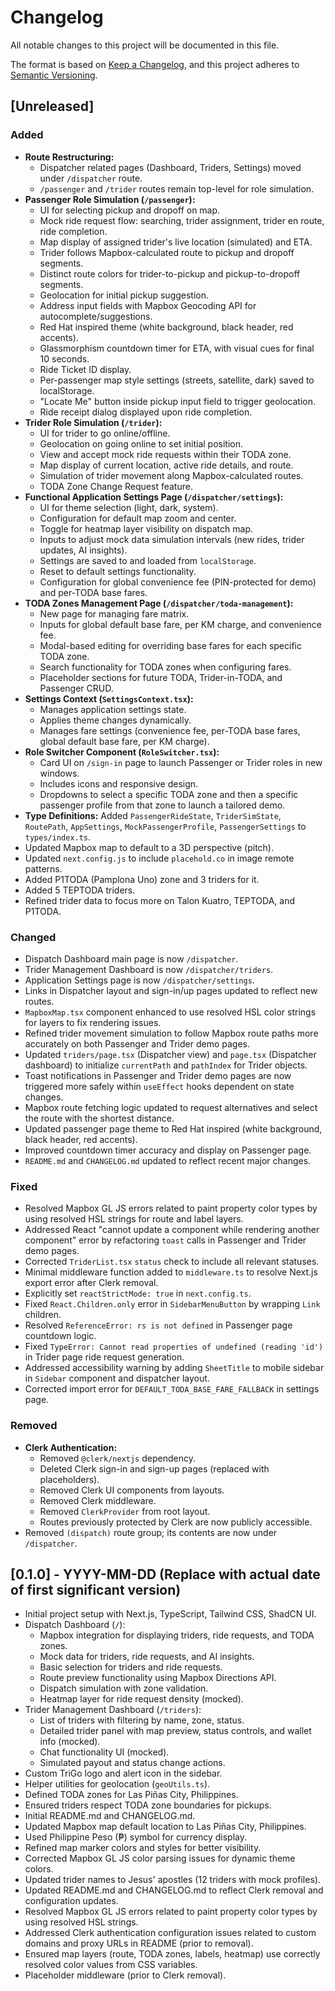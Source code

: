 
# Changelog

All notable changes to this project will be documented in this file.

The format is based on [Keep a Changelog](https://keepachangelog.com/en/1.0.0/),
and this project adheres to [Semantic Versioning](https://semver.org/spec/v2.0.0.html).

## [Unreleased]

### Added
- **Route Restructuring:**
    - Dispatcher related pages (Dashboard, Triders, Settings) moved under `/dispatcher` route.
    - `/passenger` and `/trider` routes remain top-level for role simulation.
- **Passenger Role Simulation (`/passenger`):**
    - UI for selecting pickup and dropoff on map.
    - Mock ride request flow: searching, trider assignment, trider en route, ride completion.
    - Map display of assigned trider's live location (simulated) and ETA.
    - Trider follows Mapbox-calculated route to pickup and dropoff segments.
    - Distinct route colors for trider-to-pickup and pickup-to-dropoff segments.
    - Geolocation for initial pickup suggestion.
    - Address input fields with Mapbox Geocoding API for autocomplete/suggestions.
    - Red Hat inspired theme (white background, black header, red accents).
    - Glassmorphism countdown timer for ETA, with visual cues for final 10 seconds.
    - Ride Ticket ID display.
    - Per-passenger map style settings (streets, satellite, dark) saved to localStorage.
    - "Locate Me" button inside pickup input field to trigger geolocation.
    - Ride receipt dialog displayed upon ride completion.
- **Trider Role Simulation (`/trider`):**
    - UI for trider to go online/offline.
    - Geolocation on going online to set initial position.
    - View and accept mock ride requests within their TODA zone.
    - Map display of current location, active ride details, and route.
    - Simulation of trider movement along Mapbox-calculated routes.
    - TODA Zone Change Request feature.
- **Functional Application Settings Page (`/dispatcher/settings`):**
    - UI for theme selection (light, dark, system).
    - Configuration for default map zoom and center.
    - Toggle for heatmap layer visibility on dispatch map.
    - Inputs to adjust mock data simulation intervals (new rides, trider updates, AI insights).
    - Settings are saved to and loaded from `localStorage`.
    - Reset to default settings functionality.
    - Configuration for global convenience fee (PIN-protected for demo) and per-TODA base fares.
- **TODA Zones Management Page (`/dispatcher/toda-management`):**
    - New page for managing fare matrix.
    - Inputs for global default base fare, per KM charge, and convenience fee.
    - Modal-based editing for overriding base fares for each specific TODA zone.
    - Search functionality for TODA zones when configuring fares.
    - Placeholder sections for future TODA, Trider-in-TODA, and Passenger CRUD.
- **Settings Context (`SettingsContext.tsx`):**
    - Manages application settings state.
    - Applies theme changes dynamically.
    - Manages fare settings (convenience fee, per-TODA base fares, global default base fare, per KM charge).
- **Role Switcher Component (`RoleSwitcher.tsx`):**
    - Card UI on `/sign-in` page to launch Passenger or Trider roles in new windows.
    - Includes icons and responsive design.
    - Dropdowns to select a specific TODA zone and then a specific passenger profile from that zone to launch a tailored demo.
- **Type Definitions:** Added `PassengerRideState`, `TriderSimState`, `RoutePath`, `AppSettings`, `MockPassengerProfile`, `PassengerSettings` to `types/index.ts`.
- Updated Mapbox map to default to a 3D perspective (pitch).
- Updated `next.config.js` to include `placehold.co` in image remote patterns.
- Added P1TODA (Pamplona Uno) zone and 3 triders for it.
- Added 5 TEPTODA triders.
- Refined trider data to focus more on Talon Kuatro, TEPTODA, and P1TODA.

### Changed
- Dispatch Dashboard main page is now `/dispatcher`.
- Trider Management Dashboard is now `/dispatcher/triders`.
- Application Settings page is now `/dispatcher/settings`.
- Links in Dispatcher layout and sign-in/up pages updated to reflect new routes.
- `MapboxMap.tsx` component enhanced to use resolved HSL color strings for layers to fix rendering issues.
- Refined trider movement simulation to follow Mapbox route paths more accurately on both Passenger and Trider demo pages.
- Updated `triders/page.tsx` (Dispatcher view) and `page.tsx` (Dispatcher dashboard) to initialize `currentPath` and `pathIndex` for Trider objects.
- Toast notifications in Passenger and Trider demo pages are now triggered more safely within `useEffect` hooks dependent on state changes.
- Mapbox route fetching logic updated to request alternatives and select the route with the shortest distance.
- Updated passenger page theme to Red Hat inspired (white background, black header, red accents).
- Improved countdown timer accuracy and display on Passenger page.
- `README.md` and `CHANGELOG.md` updated to reflect recent major changes.

### Fixed
- Resolved Mapbox GL JS errors related to paint property color types by using resolved HSL strings for route and label layers.
- Addressed React "cannot update a component while rendering another component" error by refactoring `toast` calls in Passenger and Trider demo pages.
- Corrected `TriderList.tsx` `status` check to include all relevant statuses.
- Minimal middleware function added to `middleware.ts` to resolve Next.js export error after Clerk removal.
- Explicitly set `reactStrictMode: true` in `next.config.ts`.
- Fixed `React.Children.only` error in `SidebarMenuButton` by wrapping `Link` children.
- Resolved `ReferenceError: rs is not defined` in Passenger page countdown logic.
- Fixed `TypeError: Cannot read properties of undefined (reading 'id')` in Trider page ride request generation.
- Addressed accessibility warning by adding `SheetTitle` to mobile sidebar in `Sidebar` component and dispatcher layout.
- Corrected import error for `DEFAULT_TODA_BASE_FARE_FALLBACK` in settings page.

### Removed
- **Clerk Authentication:**
    - Removed `@clerk/nextjs` dependency.
    - Deleted Clerk sign-in and sign-up pages (replaced with placeholders).
    - Removed Clerk UI components from layouts.
    - Removed Clerk middleware.
    - Removed `ClerkProvider` from root layout.
    - Routes previously protected by Clerk are now publicly accessible.
- Removed `(dispatch)` route group; its contents are now under `/dispatcher`.

## [0.1.0] - YYYY-MM-DD (Replace with actual date of first significant version)
- Initial project setup with Next.js, TypeScript, Tailwind CSS, ShadCN UI.
- Dispatch Dashboard (`/`):
    - Mapbox integration for displaying triders, ride requests, and TODA zones.
    - Mock data for triders, ride requests, and AI insights.
    - Basic selection for triders and ride requests.
    - Route preview functionality using Mapbox Directions API.
    - Dispatch simulation with zone validation.
    - Heatmap layer for ride request density (mocked).
- Trider Management Dashboard (`/triders`):
    - List of triders with filtering by name, zone, status.
    - Detailed trider panel with map preview, status controls, and wallet info (mocked).
    - Chat functionality UI (mocked).
    - Simulated payout and status change actions.
- Custom TriGo logo and alert icon in the sidebar.
- Helper utilities for geolocation (`geoUtils.ts`).
- Defined TODA zones for Las Piñas City, Philippines.
- Ensured triders respect TODA zone boundaries for pickups.
- Initial README.md and CHANGELOG.md.
- Updated Mapbox map default location to Las Piñas City, Philippines.
- Used Philippine Peso (₱) symbol for currency display.
- Refined map marker colors and styles for better visibility.
- Corrected Mapbox GL JS color parsing issues for dynamic theme colors.
- Updated trider names to Jesus' apostles (12 triders with mock profiles).
- Updated README.md and CHANGELOG.md to reflect Clerk removal and configuration updates.
- Resolved Mapbox GL JS errors related to paint property color types by using resolved HSL strings.
- Addressed Clerk authentication configuration issues related to custom domains and proxy URLs in README (prior to removal).
- Ensured map layers (route, TODA zones, labels, heatmap) use correctly resolved color values from CSS variables.
- Placeholder middleware (prior to Clerk removal).

